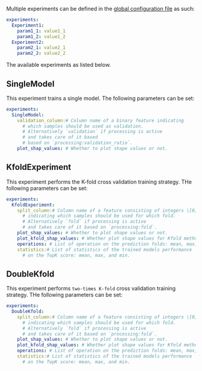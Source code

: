 Multiple experiments can be defined in the
[global configuration file](./config.md#Global-configuration-file) as such:

```yaml
experiments:
  Experiment1:
    param1_1: value1_1
    param1_2: value1_2
  Experiment2:
    param2_1: value2_1
    param2_2: value2_2
```

The available experiments as listed below.

## SingleModel

This experiment trains a single model. The following parameters can be set:

```yaml
experiments:
  SingleModel:
    validation_column:# Column name of a binary feature indicating
      # which samples should be used as validation.
      # Alternatively `validation` if processing is active
      # and takes care of it based
      # based on `processing:validation_ratio`.
    plot_shap_values: # Whether to plot shape values or not.
```

## KfoldExperiment

This experiment performs the K-fold cross validation training strategy. THe following parameters can
be set:

```yaml
experiments:
  KfoldExperiment:
    split_column:# Column name of a feature consisting of integers \[0,k\]
      # indicating which samples should be used for which fold.
      # Alternatively `fold` if processing is active
      # and takes care of it based on `processing:fold`.
    plot_shap_values: # Whether to plot shape values or not.
    plot_kfold_shap_values: # Whether plot shape values for Kfold method or not.
    operations: # List of operation on the prediction folds: mean, max, min, median.
    statistics:# List of statistics of the trained models performance
      # on the TopK score: mean, max, and min.
```

## DoubleKfold

This experiment performs `two-times K-fold` cross validation training strategy. THe following
parameters can be set:

```yaml
experiments:
  DoubleKfold:
    split_column:# Column name of a feature consisting of integers \[0,k\]
      # indicating which samples should be used for which fold.
      # Alternatively `fold` if processing is active
      # and takes care of it based on `processing:fold`.
    plot_shap_values: # Whether to plot shape values or not.
    plot_kfold_shap_values: # Whether plot shape values for Kfold method or not.
    operations: # List of operation on the prediction folds: mean, max, min, median.
    statistics:# List of statistics of the trained models performance
      # on the TopK score: mean, max, and min.
```
